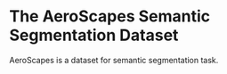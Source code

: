 # The AeroScapes Semantic Segmentation Dataset

AeroScapes is a dataset for semantic segmentation task.